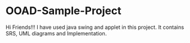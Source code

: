 # OOAD-Sample-Project
Hi Friends!!!
    I have used java swing and applet in this project. It contains SRS, UML diagrams and Implementation.
